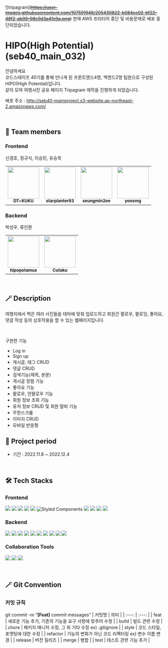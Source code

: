 ![tripagram]~~(https://user-images.githubusercontent.com/107591946/205430822-b084ce02-bf22-48f2-ab99-98c9d3a41e9a.png)~~
현재 AWS 프리티어 중단 및 비용문제로 배포 중단되었습니다.
# HIPO(High Potential)(seb40_main_032)

안녕하세요
<br/>
코드스테이츠 40기를 통해 만나게 된 프론트엔드4명, 백엔드2명 팀원으로 구성된 HIPO(High Potential)입니다.
<br/>
같이 모여 여행사진 공유 페이지 Tripagram 제작을 진행하게 되었습니다.


배포 주소 : http://seb40-mainproject.s3-website.ap-northeast-2.amazonaws.com/

<br/>
<!-- ALL-CONTRIBUTORS-LIST:START - Do not remove or modify this section -->
<!-- prettier-ignore-start -->
<!-- markdownlint-disable -->

## 🙌 Team members

### Frontend

신경호, 정규식, 이승민, 유승목
<br/>
<table>
  <tbody>
    <tr>
      <td align="center"><a href="https://github.com/DT-KUKU"><img src="https://avatars.githubusercontent.com/u/107905739?v=4" width="100px;" alt=""/><br /><sub><b>
DT-KUKU</b></sub></a><br /></td>
    <td align="center"><a href="https://github.com/starplanter93"><img src="https://avatars.githubusercontent.com/u/107591946?v=4" width="100px;" alt=""/><br /><sub><b>starplanter93</b></sub></a><br /></td>
      <td align="center"><a href="https://github.com/seungmin2ee"><img src="https://avatars.githubusercontent.com/u/107888594?v=4" width="100px;" alt=""/><br /><sub><b>seungmin2ee</b></sub></a><br /></td>
      <td align="center"><a href="https://github.com/yoosmg"><img src="https://avatars.githubusercontent.com/u/103170697?v=4" width="100px;" alt=""/><br /><sub><b>yoosmg</b></sub></a><br /></td>
    </tr>
  </tbody>
</table>

### Backend

박성우, 류인환

<table>
  <tbody>
    <tr>
      <td align="center"><a href="https://github.com/hipopotamus"><img src="https://avatars.githubusercontent.com/u/77265289?v=4" width="100px;" alt=""/><br /><sub><b>hipopotamus</b></sub></a><br /></td>
      <td align="center"><a href="https://github.com/Cutaku"><img src="https://avatars.githubusercontent.com/u/107826896?v=4" width="100px;" alt=""/><br /><sub><b>Cutaku</b></sub></a><br /></td>
    </tr>
  </tbody>
</table>

<!-- markdownlint-restore -->
<!-- prettier-ignore-end -->

<!-- ALL-CONTRIBUTORS-LIST:END -->

<br/>

## 🪄 Description

여행지에서 찍은 여러 사진들을 테마에 맞춰 업로드하고 회원간 팔로우, 팔로잉, 좋아요, 댓글 작성 등의 상호작용을 할 수 있는 웹페이지입니다.

<br/>

구현한 기능

- Log in
- Sign up
- 게시글, 태그 CRUD
- 댓글 CRUD
- 검색기능(제목, 본문)
- 게시글 정렬 기능
- 좋아요 기능
- 팔로우, 언팔로우 기능
- 회원 정보 조회 기능
- 유저 정보 CRUD 및 회원 탈퇴 기능
- 무한스크롤
- 이미지 CRUD
- 모바일 반응형

## :date: Project period

- 기간 : 2022.11.8 ~ 2022.12.4

</br>

## 🛠 Tech Stacks

### Frontend

<img src="https://img.shields.io/badge/html5-E34F26?style=for-the-badge&logo=html5&logoColor=white"> <img src="https://img.shields.io/badge/css-1572B6?style=for-the-badge&logo=css3&logoColor=white"> <img src="https://img.shields.io/badge/javascript-F7DF1E?style=for-the-badge&logo=javascript&logoColor=black"> <img src="https://img.shields.io/badge/react-61DAFB?style=for-the-badge&logo=react&logoColor=black"> <img src="https://img.shields.io/badge/Axios-181717?style=for-the-badge&logo=Axios&logoColor=white"> ![Styled Components](https://img.shields.io/badge/styled--components-DB7093?style=for-the-badge&logo=styled-components&logoColor=white) <img src="https://img.shields.io/badge/Redux-764ABC?style=for-the-badge&logo=Redux&logoColor=white"> <img src="https://img.shields.io/badge/Amazon S3-569A31?style=for-the-badge&logo=Amazon S3&logoColor=white"> <img src="https://img.shields.io/badge/Sentry-362D59?style=for-the-badge&logo=Sentry&logoColor=white"> <img src="https://img.shields.io/badge/Google Analytics-E37400?style=for-the-badge&logo=Google Analytics&logoColor=white">

### Backend
<img src="https://img.shields.io/badge/Java-007396?style=for-the-badge&logo=Java&logoColor=white"> <img src="https://img.shields.io/badge/Spring-6DB33F?style=for-the-badge&logo=Spring&logoColor=white"> <img src="https://img.shields.io/badge/Spring Security-6DB33F?style=for-the-badge&logo=Spring Security&logoColor=white"> <img src="https://img.shields.io/badge/gradle-02303A?style=for-the-badge&logo=gradle&logoColor=white"> <img src="https://img.shields.io/badge/Amazon EC2-FF9900?style=for-the-badge&logo=Amazon EC2&logoColor=white"> <img src="https://img.shields.io/badge/Mysql-4479A1?style=for-the-badge&logo=Mysql&logoColor=white"> <img src="https://img.shields.io/badge/JWT-000000?style=for-the-badge&logo=json web tokens&logoColor=white"> <img src="https://img.shields.io/badge/Amazon S3-569A31?style=for-the-badge&logo=Amazon S3&logoColor=white"> <img src="https://img.shields.io/badge/Amazon RDS-4479A1?style=for-the-badge&logo=Amazon RDS&logoColor=white"> <img src="https://img.shields.io/badge/Redis-F05032?style=for-the-badge&logo=Redis&logoColor=white">


### Collaboration Tools

<img src="https://img.shields.io/badge/github-181717?style=for-the-badge&logo=github&logoColor=white"> <img src="https://img.shields.io/badge/git-F05032?style=for-the-badge&logo=git&logoColor=white"> <img src="https://img.shields.io/badge/discord-5865F2?style=for-the-badge&logo=discord&logoColor=white">

</br>

## 🪄 Git Convention

### 커밋 규칙
git commit -m “**[Feat]** commit messages”
  | 커밋명 | 의미 |
  | :---: | :---: |
  | feat | 새로운 기능 추가, 기존의 기능을 요구 사항에 맞추어 수정 |
  | build | 빌드 관련 수정 |
  | chore | 패키지 매니저 수정, 그 외 기타 수정 ex) .gitignore |
  | style | 코드 스타일, 포맷팅에 대한 수정 |
  | refactor | 기능의 변화가 아닌 코드 리팩터링 ex) 변수 이름 변경 |
  | release | 버전 릴리즈 |
  | merge | 병합 |
  | test | 테스트 관련 기능 추가 |
